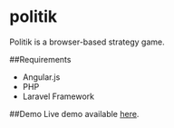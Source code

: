 politik
=======

Politik is a browser-based strategy game.

##Requirements
* Angular.js
* PHP
* Laravel Framework

##Demo
Live demo available [here]("http://politik.orsn.eu.org/").
